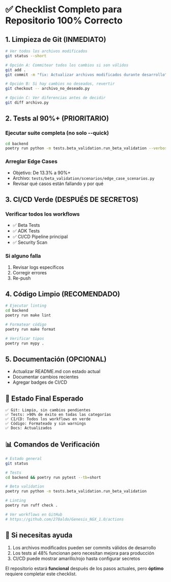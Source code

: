 # ✅ Checklist Completo para Repositorio 100% Correcto

## 1. Limpieza de Git (INMEDIATO)

```bash
# Ver todos los archivos modificados
git status --short

# Opción A: Commitear todos los cambios si son válidos
git add .
git commit -m "fix: Actualizar archivos modificados durante desarrollo"

# Opción B: Si hay cambios no deseados, revertir
git checkout -- archivo_no_deseado.py

# Opción C: Ver diferencias antes de decidir
git diff archivo.py
```

## 2. Tests al 90%+ (PRIORITARIO)

### Ejecutar suite completa (no solo --quick)
```bash
cd backend
poetry run python -m tests.beta_validation.run_beta_validation --verbose --report
```

### Arreglar Edge Cases
- Objetivo: De 13.3% a 90%+
- Archivo: `tests/beta_validation/scenarios/edge_case_scenarios.py`
- Revisar qué casos están fallando y por qué

## 3. CI/CD Verde (DESPUÉS DE SECRETOS)

### Verificar todos los workflows
- ✅ Beta Tests
- ✅ ADK Tests  
- ✅ CI/CD Pipeline principal
- ✅ Security Scan

### Si alguno falla
1. Revisar logs específicos
2. Corregir errores
3. Re-push

## 4. Código Limpio (RECOMENDADO)

```bash
# Ejecutar linting
cd backend
poetry run make lint

# Formatear código
poetry run make format

# Verificar tipos
poetry run mypy .
```

## 5. Documentación (OPCIONAL)

- Actualizar README.md con estado actual
- Documentar cambios recientes
- Agregar badges de CI/CD

## 🎯 Estado Final Esperado

```
✅ Git: Limpio, sin cambios pendientes
✅ Tests: >90% de éxito en todas las categorías  
✅ CI/CD: Todos los workflows en verde
✅ Código: Formateado y sin warnings
✅ Docs: Actualizados
```

## 📊 Comandos de Verificación

```bash
# Estado general
git status

# Tests
cd backend && poetry run pytest --tb=short

# Beta validation
poetry run python -m tests.beta_validation.run_beta_validation

# Linting
poetry run ruff check .

# Ver workflows en GitHub
# https://github.com/270aldo/Genesis_NGX_1.0/actions
```

## 🚨 Si necesitas ayuda

1. Los archivos modificados pueden ser commits válidos de desarrollo
2. Los tests al 48% funcionan pero necesitan mejora para producción
3. CI/CD puede mostrar amarillo/rojo hasta configurar secretos

El repositorio estará **funcional** después de los pasos actuales, pero **óptimo** requiere completar este checklist.